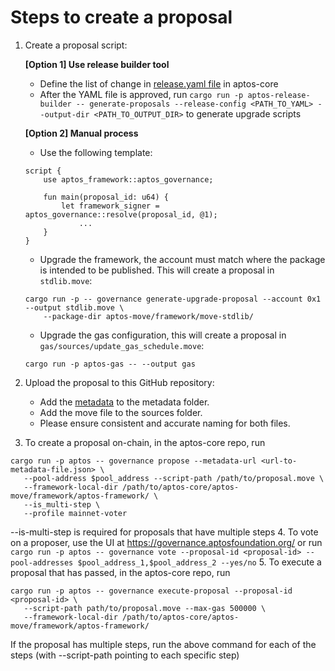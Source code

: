 # Steps to create a proposal

1. Create a proposal script:
    
    **[Option 1] Use release builder tool**
    - Define the list of change in [release.yaml file](https://github.com/aptos-labs/aptos-core/blob/main/aptos-move/aptos-release-builder/data/release.yaml) in aptos-core
    - After the YAML file is approved, run `cargo run -p aptos-release-builder -- generate-proposals --release-config <PATH_TO_YAML> --output-dir <PATH_TO_OUTPUT_DIR>` to generate upgrade scripts
    
    **[Option 2] Manual process**
    - Use the following template:
    ```
    script {
        use aptos_framework::aptos_governance;

        fun main(proposal_id: u64) {
      	    let framework_signer = aptos_governance::resolve(proposal_id, @1);
      			...
      	}
    }
    ```
    - Upgrade the framework, the account must match where the package is intended to be published. This will create a proposal in `stdlib.move`:
    ```
    cargo run -p -- governance generate-upgrade-proposal --account 0x1 --output stdlib.move \
        --package-dir aptos-move/framework/move-stdlib/
    ```
    - Upgrade the gas configuration, this will create a proposal in `gas/sources/update_gas_schedule.move`:
    ```
    cargo run -p aptos-gas -- --output gas
    ```
2. Upload the proposal to this GitHub repository:
    - Add the [metadata](https://github.com/aptos-labs/aptos-genesis-waypoint/blob/main/premainnet/proposals/metadata/0-update-duration-and-increase-limit.json) to the metadata folder.
    - Add the move file to the sources folder.
    - Please ensure consistent and accurate naming for both files.
3. To create a proposal on-chain, in the aptos-core repo, run
  ```
  cargo run -p aptos -- governance propose --metadata-url <url-to-metadata-file.json> \
     --pool-address $pool_address --script-path /path/to/proposal.move \
     --framework-local-dir /path/to/aptos-core/aptos-move/framework/aptos-framework/ \
     --is_multi-step \
     --profile mainnet-voter
  ```
 --is-multi-step is required for proposals that have multiple steps
4. To vote on a proposer, use the UI at https://governance.aptosfoundation.org/ or run
`cargo run -p aptos -- governance vote --proposal-id <proposal-id> --pool-addresses $pool_address_1,$pool_address_2 --yes/no`
5. To execute a proposal that has passed, in the aptos-core repo, run
  ```
  cargo run -p aptos -- governance execute-proposal --proposal-id <proposal-id> \
     --script-path path/to/proposal.move --max-gas 500000 \
     --framework-local-dir /path/to/aptos-core/aptos-move/framework/aptos-framework/
  ```
 If the proposal has multiple steps, run the above command for each of the steps (with --script-path pointing to each specific step)
